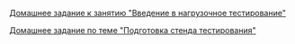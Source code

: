 [Домашнее задание к занятию "Введение в нагрузочное тестирование"](https://github.com/QA-USV/PerformanceTesting/blob/main/Homeworks.md)

[Домашнее задание по теме "Подготовка стенда тестирования"](https://github.com/QA-USV/GrafanaLesson)

